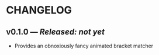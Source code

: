 # CHANGELOG

## **v0.1.0** — *Released: not yet*

* Provides an obnoxiously fancy animated bracket matcher
<!--  -->
